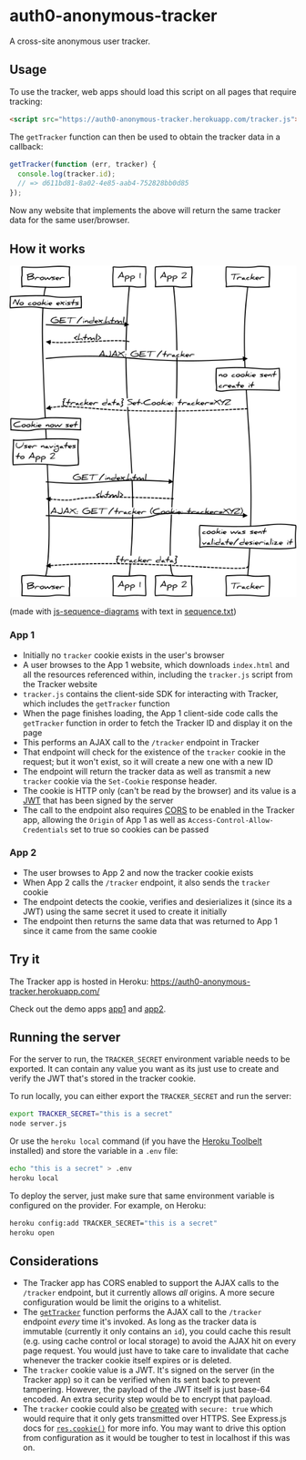 # auth0-anonymous-tracker

A cross-site anonymous user tracker.

## Usage

To use the tracker, web apps should load this script on all pages that require tracking:

```html
<script src="https://auth0-anonymous-tracker.herokuapp.com/tracker.js"></script>
```

The `getTracker` function can then be used to obtain the tracker data in a callback:

```js
getTracker(function (err, tracker) {
  console.log(tracker.id);
  // => d611bd81-8a02-4e85-aab4-752828bb0d85
});
```

Now any website that implements the above will return the same tracker data for the same user/browser.

## How it works

![](sequence.png)

(made with [js-sequence-diagrams](http://bramp.github.io/js-sequence-diagrams/) with text in [sequence.txt](sequence.txt))

### App 1

* Initially no `tracker` cookie exists in the user's browser
* A user browses to the App 1 website, which downloads `index.html` and all the resources referenced within, including the `tracker.js` script from the Tracker website
* `tracker.js` contains the client-side SDK for interacting with Tracker, which includes the `getTracker` function
* When the page finishes loading, the App 1 client-side code calls the `getTracker` function in order to fetch the Tracker ID and display it on the page
* This performs an AJAX call to the `/tracker` endpoint in Tracker
* That endpoint will check for the existence of the `tracker` cookie in the request; but it won't exist, so it will create a new one with a new ID
* The endpoint will return the tracker data as well as transmit a new `tracker` cookie via the `Set-Cookie` response header.
* The cookie is HTTP only (can't be read by the browser) and its value is a [JWT](http://jwt.io) that has been signed by the server
* The call to the endpoint also requires [CORS](http://en.wikipedia.org/wiki/Cross-origin_resource_sharing) to be enabled in the Tracker app, allowing the `Origin` of App 1 as well as `Access-Control-Allow-Credentials` set to true so cookies can be passed

### App 2

* The user browses to App 2 and now the tracker cookie exists
* When App 2 calls the `/tracker` endpoint, it also sends the `tracker` cookie
* The endpoint detects the cookie, verifies and desierializes it (since its a JWT) using the same secret it used to create it initially
* The endpoint then returns the same data that was returned to App 1 since it came from the same cookie

## Try it

The Tracker app is hosted in Heroku: https://auth0-anonymous-tracker.herokuapp.com/

Check out the demo apps [app1](app1) and [app2](app2).

## Running the server

For the server to run, the `TRACKER_SECRET` environment variable needs to be exported. It can contain any value you want as its just use to create and verify the JWT that's stored in the tracker cookie.

To run locally, you can either export the `TRACKER_SECRET` and run the server:

```bash
export TRACKER_SECRET="this is a secret"
node server.js
```

Or use the `heroku local` command (if you have the [Heroku Toolbelt](https://toolbelt.heroku.com/) installed) and store the variable in a `.env` file:

```bash
echo "this is a secret" > .env
heroku local
```

To deploy the server, just make sure that same environment variable is configured on the provider. For example, on Heroku:

```bash
heroku config:add TRACKER_SECRET="this is a secret"
heroku open
```

## Considerations

* The Tracker app has CORS enabled to support the AJAX calls to the `/tracker` endpoint, but it currently allows *all* origins. A more secure configuration would be limit the origins to a whitelist.
* The [`getTracker`](tracker.js#L2) function performs the AJAX call to the `/tracker` endpoint *every* time it's invoked. As long as the tracker data is immutable (currently it only contains an `id`), you could cache this result (e.g. using cache control or local storage) to avoid the AJAX hit on every page request. You would just have to take care to invalidate that cache whenever the tracker cookie itself expires or is deleted.
* The `tracker` cookie value is a JWT. It's signed on the server (in the Tracker app) so it can be verified when its sent back to prevent tampering. However, the payload of the JWT itself is just base-64 encoded. An extra security step would be to encrypt that payload.
* The `tracker` cookie could also be [created](server.js#L45) with `secure: true` which would require that it only gets transmitted over HTTPS. See Express.js docs for [`res.cookie()`](http://expressjs.com/4x/api.html#res.cookie) for more info. You may want to drive this option from configuration as it would be tougher to test in localhost if this was on.
